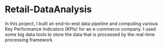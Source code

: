 # Retail-DataAnalysis
In this project, I built an end-to-end data pipeline and computing various Key Performance Indicators (KPIs) for an e-commerce company. I used some big data tools to store the data that is processed by the real-time processing framework.
